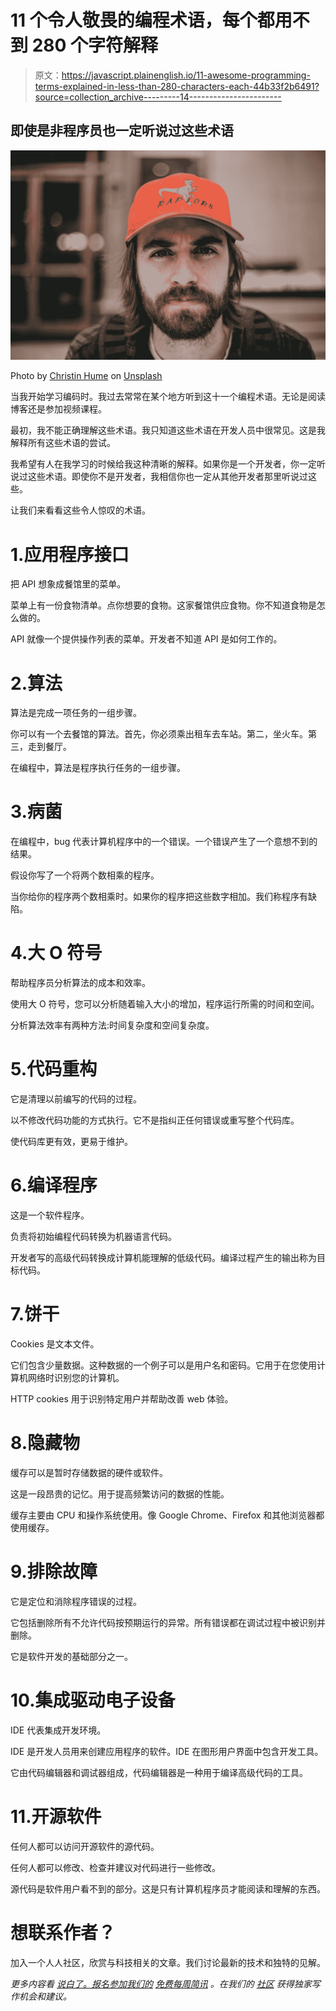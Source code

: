 # 11 个令人敬畏的编程术语，每个都用不到 280 个字符解释

> 原文：<https://javascript.plainenglish.io/11-awesome-programming-terms-explained-in-less-than-280-characters-each-44b33f2b6491?source=collection_archive---------14----------------------->

## 即使是非程序员也一定听说过这些术语

![](img/553cb6f49c279e46b993674ce3147a1a.png)

Photo by [Christin Hume](https://unsplash.com/@christinhumephoto?utm_source=medium&utm_medium=referral) on [Unsplash](https://unsplash.com?utm_source=medium&utm_medium=referral)

当我开始学习编码时。我过去常常在某个地方听到这十一个编程术语。无论是阅读博客还是参加视频课程。

最初，我不能正确理解这些术语。我只知道这些术语在开发人员中很常见。这是我解释所有这些术语的尝试。

我希望有人在我学习的时候给我这种清晰的解释。如果你是一个开发者，你一定听说过这些术语。即使你不是开发者，我相信你也一定从其他开发者那里听说过这些。

让我们来看看这些令人惊叹的术语。

# 1.应用程序接口

把 API 想象成餐馆里的菜单。

菜单上有一份食物清单。点你想要的食物。这家餐馆供应食物。你不知道食物是怎么做的。

API 就像一个提供操作列表的菜单。开发者不知道 API 是如何工作的。

# 2.算法

算法是完成一项任务的一组步骤。

你可以有一个去餐馆的算法。首先，你必须乘出租车去车站。第二，坐火车。第三，走到餐厅。

在编程中，算法是程序执行任务的一组步骤。

# 3.病菌

在编程中，bug 代表计算机程序中的一个错误。一个错误产生了一个意想不到的结果。

假设你写了一个将两个数相乘的程序。

当你给你的程序两个数相乘时。如果你的程序把这些数字相加。我们称程序有缺陷。

# 4.大 O 符号

帮助程序员分析算法的成本和效率。

使用大 O 符号，您可以分析随着输入大小的增加，程序运行所需的时间和空间。

分析算法效率有两种方法:时间复杂度和空间复杂度。

# 5.代码重构

它是清理以前编写的代码的过程。

以不修改代码功能的方式执行。它不是指纠正任何错误或重写整个代码库。

使代码库更有效，更易于维护。

# 6.编译程序

这是一个软件程序。

负责将初始编程代码转换为机器语言代码。

开发者写的高级代码转换成计算机能理解的低级代码。编译过程产生的输出称为目标代码。

# 7.饼干

Cookies 是文本文件。

它们包含少量数据。这种数据的一个例子可以是用户名和密码。它用于在您使用计算机网络时识别您的计算机。

HTTP cookies 用于识别特定用户并帮助改善 web 体验。

# 8.隐藏物

缓存可以是暂时存储数据的硬件或软件。

这是一段昂贵的记忆。用于提高频繁访问的数据的性能。

缓存主要由 CPU 和操作系统使用。像 Google Chrome、Firefox 和其他浏览器都使用缓存。

# 9.排除故障

它是定位和消除程序错误的过程。

它包括删除所有不允许代码按预期运行的异常。所有错误都在调试过程中被识别并删除。

它是软件开发的基础部分之一。

# 10.集成驱动电子设备

IDE 代表集成开发环境。

IDE 是开发人员用来创建应用程序的软件。IDE 在图形用户界面中包含开发工具。

它由代码编辑器和调试器组成，代码编辑器是一种用于编译高级代码的工具。

# 11.开源软件

任何人都可以访问开源软件的源代码。

任何人都可以修改、检查并建议对代码进行一些修改。

源代码是软件用户看不到的部分。这是只有计算机程序员才能阅读和理解的东西。

# 想联系作者？

加入一个人人社区，欣赏与科技相关的文章。我们讨论最新的技术和独特的见解。

*更多内容看* [*说白了。报名参加我们的*](http://plainenglish.io/) [*免费每周简讯*](http://newsletter.plainenglish.io/) *。在我们的* [*社区*](https://discord.gg/GtDtUAvyhW) *获得独家写作机会和建议。*